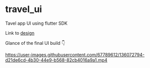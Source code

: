 # travel_ui

Tavel app UI using flutter SDK


Link to [design](https://dribbble.com/shots/6510521-Travel-App-for-booking-unique-experience)

Glance of the final UI build 👇

https://user-images.githubusercontent.com/67789612/136072794-d21de6cd-4b30-44e9-b568-82cb4016a9a1.mp4

